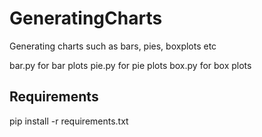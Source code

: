 # GeneratingCharts
Generating charts such as bars, pies, boxplots etc

bar.py for bar plots
pie.py for pie plots
box.py for box plots

## Requirements

pip install -r requirements.txt
